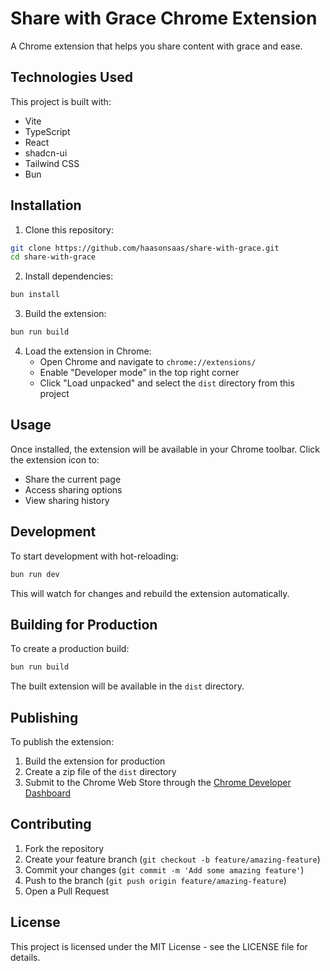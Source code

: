 # Share with Grace Chrome Extension

A Chrome extension that helps you share content with grace and ease.

## Technologies Used

This project is built with:

- Vite
- TypeScript
- React
- shadcn-ui
- Tailwind CSS
- Bun

## Installation

1. Clone this repository:
```sh
git clone https://github.com/haasonsaas/share-with-grace.git
cd share-with-grace
```

2. Install dependencies:
```sh
bun install
```

3. Build the extension:
```sh
bun run build
```

4. Load the extension in Chrome:
   - Open Chrome and navigate to `chrome://extensions/`
   - Enable "Developer mode" in the top right corner
   - Click "Load unpacked" and select the `dist` directory from this project

## Usage

Once installed, the extension will be available in your Chrome toolbar. Click the extension icon to:

- Share the current page
- Access sharing options
- View sharing history

## Development

To start development with hot-reloading:

```sh
bun run dev
```

This will watch for changes and rebuild the extension automatically.

## Building for Production

To create a production build:

```sh
bun run build
```

The built extension will be available in the `dist` directory.

## Publishing

To publish the extension:

1. Build the extension for production
2. Create a zip file of the `dist` directory
3. Submit to the Chrome Web Store through the [Chrome Developer Dashboard](https://chrome.google.com/webstore/devconsole)

## Contributing

1. Fork the repository
2. Create your feature branch (`git checkout -b feature/amazing-feature`)
3. Commit your changes (`git commit -m 'Add some amazing feature'`)
4. Push to the branch (`git push origin feature/amazing-feature`)
5. Open a Pull Request

## License

This project is licensed under the MIT License - see the LICENSE file for details.
